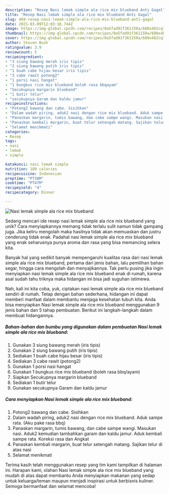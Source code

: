 ```yaml
---
description: "Resep Nasi lemak simple ala rice mix blueband Anti Gagal"
title: "Resep Nasi lemak simple ala rice mix blueband Anti Gagal"
slug: 469-resep-nasi-lemak-simple-ala-rice-mix-blueband-anti-gagal
date: 2021-03-09T12:03:16.744Z
image: https://img-global.cpcdn.com/recipes/0a5fad91f361150a/680x482cq70/nasi-lemak-simple-ala-rice-mix-blueband-foto-resep-utama.jpg
thumbnail: https://img-global.cpcdn.com/recipes/0a5fad91f361150a/680x482cq70/nasi-lemak-simple-ala-rice-mix-blueband-foto-resep-utama.jpg
cover: https://img-global.cpcdn.com/recipes/0a5fad91f361150a/680x482cq70/nasi-lemak-simple-ala-rice-mix-blueband-foto-resep-utama.jpg
author: Steven Bush
ratingvalue: 3.9
reviewcount: 5
recipeingredient:
- "3 siung bawang merah iris tipis"
- "2 siung bawang putih iris tipis"
- "1 buah cabe hijau besar iris tipis"
- "3 cabe rawit potong2"
- "1 porsi nasi hangat"
- "1 bungkus rice mix blueband boleh rasa bbqayam"
- "Secukupnya margarin blueband"
- "1 butir telur"
- "secukupnya Garam dan kaldu jamur"
recipeinstructions:
- "Potong2 bawang dan cabe. Sisihkan"
- "Dalam wadah piring, aduk2 nasi dengan rice mix blueband. Aduk sampe rata. (Aku pake rasa bbq)"
- "Panaskan margarin, tumis bawang, dan cabe sampe wangi. Masukan nasi. Aduk2 kemudian tambahkan garam dan kaldu jamur. Aduk kembali sampe rata. Koreksi rasa dan Angkat"
- "Panaskan kembali margarin, buat telur setengah matang. Sajikan telur di atas nasi"
- "Selamat menikmati"
categories:
- Resep
tags:
- nasi
- lemak
- simple

katakunci: nasi lemak simple 
nutrition: 189 calories
recipecuisine: Indonesian
preptime: "PT38M"
cooktime: "PT47M"
recipeyield: "4"
recipecategory: Dinner

---
```



![Nasi lemak simple ala rice mix blueband](https://img-global.cpcdn.com/recipes/0a5fad91f361150a/680x482cq70/nasi-lemak-simple-ala-rice-mix-blueband-foto-resep-utama.jpg)

Sedang mencari ide resep nasi lemak simple ala rice mix blueband yang unik? Cara menyiapkannya memang tidak terlalu sulit namun tidak gampang juga. Jika keliru mengolah maka hasilnya tidak akan memuaskan dan justru cenderung tidak enak. Padahal nasi lemak simple ala rice mix blueband yang enak seharusnya punya aroma dan rasa yang bisa memancing selera kita.

Banyak hal yang sedikit banyak mempengaruhi kualitas rasa dari nasi lemak simple ala rice mix blueband, pertama dari jenis bahan, lalu pemilihan bahan segar, hingga cara mengolah dan menyajikannya. Tak perlu pusing jika ingin menyiapkan nasi lemak simple ala rice mix blueband enak di rumah, karena asal sudah tahu triknya maka hidangan ini bisa jadi suguhan istimewa.




Nah, kali ini kita coba, yuk, ciptakan nasi lemak simple ala rice mix blueband sendiri di rumah. Tetap dengan bahan sederhana, hidangan ini dapat memberi manfaat dalam membantu menjaga kesehatan tubuh kita. Anda bisa menyiapkan Nasi lemak simple ala rice mix blueband menggunakan 9 jenis bahan dan 5 tahap pembuatan. Berikut ini langkah-langkah dalam membuat hidangannya.

<!--inarticleads1-->

##### Bahan-bahan dan bumbu yang digunakan dalam pembuatan Nasi lemak simple ala rice mix blueband:

1. Gunakan 3 siung bawang merah (iris tipis)
1. Gunakan 2 siung bawang putih (iris tipis)
1. Sediakan 1 buah cabe hijau besar (iris tipis)
1. Sediakan 3 cabe rawit (potong2)
1. Gunakan 1 porsi nasi hangat
1. Gunakan 1 bungkus rice mix blueband (boleh rasa bbq/ayam)
1. Siapkan Secukupnya margarin blueband
1. Sediakan 1 butir telur
1. Gunakan secukupnya Garam dan kaldu jamur




<!--inarticleads2-->

##### Cara menyiapkan Nasi lemak simple ala rice mix blueband:

1. Potong2 bawang dan cabe. Sisihkan
1. Dalam wadah piring, aduk2 nasi dengan rice mix blueband. Aduk sampe rata. (Aku pake rasa bbq)
1. Panaskan margarin, tumis bawang, dan cabe sampe wangi. Masukan nasi. Aduk2 kemudian tambahkan garam dan kaldu jamur. Aduk kembali sampe rata. Koreksi rasa dan Angkat
1. Panaskan kembali margarin, buat telur setengah matang. Sajikan telur di atas nasi
1. Selamat menikmati




Terima kasih telah menggunakan resep yang tim kami tampilkan di halaman ini. Harapan kami, olahan Nasi lemak simple ala rice mix blueband yang mudah di atas dapat membantu Anda menyiapkan makanan yang sedap untuk keluarga/teman maupun menjadi inspirasi untuk berbisnis kuliner. Semoga bermanfaat dan selamat mencoba!
